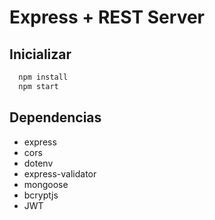 # Express + REST Server

## Inicializar


```bash
  npm install
  npm start
```


## Dependencias

- express
- cors
- dotenv
- express-validator
- mongoose
- bcryptjs
- JWT

